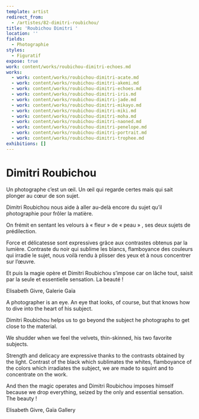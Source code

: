 ```yaml
---
template: artist
redirect_from:
  - /artistes/82-dimitri-roubichou/
title: 'Roubichou Dimitri '
location: ''
fields:
  - Photographie
styles:
  - Figuratif
expose: true
work: content/works/roubichou-dimitri-echoes.md
works:
  - work: content/works/roubichou-dimitri-acate.md
  - work: content/works/roubichou-dimitri-akemi.md
  - work: content/works/roubichou-dimitri-echoes.md
  - work: content/works/roubichou-dimitri-iris.md
  - work: content/works/roubichou-dimitri-jade.md
  - work: content/works/roubichou-dimitri-mikayo.md
  - work: content/works/roubichou-dimitri-miki.md
  - work: content/works/roubichou-dimitri-moha.md
  - work: content/works/roubichou-dimitri-naoned.md
  - work: content/works/roubichou-dimitri-penelope.md
  - work: content/works/roubichou-dimitri-portrait.md
  - work: content/works/roubichou-dimitri-trophee.md
exhibitions: []
---
```


# Dimitri Roubichou

Un photographe c’est un œil. Un œil qui regarde certes mais qui sait plonger au cœur de son sujet.

Dimitri Roubichou nous aide à aller au-delà encore du sujet qu’il photographie pour frôler la matière.

On frémit en sentant les velours à « fleur » de « peau » , ses deux sujets de prédilection.

Force et délicatesse sont expressives grâce aux contrastes obtenus par la lumière. Contraste du noir qui sublime les blancs, flamboyance des couleurs qui irradie le sujet, nous voilà rendu à plisser des yeux et à nous concentrer sur l’œuvre.

Et puis la magie opère et Dimitri Roubichou s’impose car on lâche tout, saisit par la seule et essentielle sensation. La beauté !

Elisabeth Givre, Galerie Gaïa

A photographer is an eye. An eye that looks, of course, but that knows how to dive into the heart of his subject.

Dimitri Roubichou helps us to go beyond the subject he photographs to get close to the material.

We shudder when we feel the velvets, thin-skinned, his two favorite subjects.

Strength and delicacy are expressive thanks to the contrasts obtained by the light. Contrast of the black which sublimates the whites, flamboyance of the colors which irradiates the subject, we are made to squint and to concentrate on the work.

And then the magic operates and Dimitri Roubichou imposes himself because we drop everything, seized by the only and essential sensation. The beauty !

Elisabeth Givre, Gaïa Gallery
